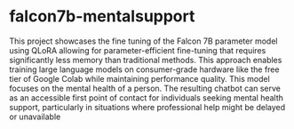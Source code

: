 # falcon7b-mentalsupport
This project showcases the fine tuning of the Falcon 7B parameter model using QLoRA allowing for parameter-efficient fine-tuning that requires significantly less memory than traditional methods. This approach enables training large language models on consumer-grade hardware like the free tier of Google Colab while maintaining performance quality.
This model focuses on the mental health of a person. 
The resulting chatbot can serve as an accessible first point of contact for individuals seeking mental health support, particularly in situations where professional help might be delayed or unavailable
